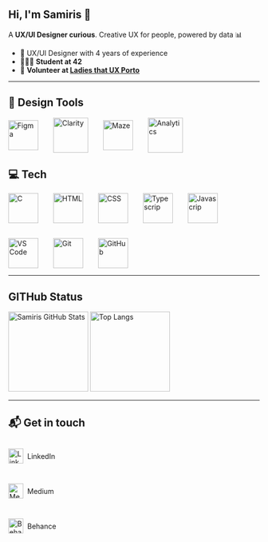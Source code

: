 ## Hi, I'm Samiris 👋
A **UX/UI Designer curious**. Creative UX for people, powered by data 📊  
- 🧩 UX/UI Designer with 4 years of experience
- 👩🏽‍💻 **Student at 42**
- 🤝 **Volunteer at [Ladies that UX Porto](https://www.linkedin.com/company/ladies-that-ux-porto/)**  

---

## 🎨 Design Tools
<div style="display: flex; gap: 30px; align-items: center;">
    <img height="60" src="https://images.icon-icons.com/2699/PNG/512/figma_logo_icon_171159.png" alt="Figma" style="vertical-align: middle;" />
    <img height="70" src="https://www.drupal.org/files/project-images/logo-microsoft-clarity.jpg" alt="Clarity" style="vertical-align: middle;" />
    <img height="60" src="https://auth.maze.co/auth/maze_full.svg" alt="Maze" style="vertical-align: middle;" />
    <img height="70" src="https://storage.googleapis.com/images-blog.uiclap.com/content/images/wordpress/2020/08/analytics.png" alt="Analytics" style="vertical-align: middle;" /> 
</div>

## 💻 Tech
<div style="display: flex; gap: 30px; align-items: center; flex-wrap: wrap;">
    <img height="60" src="https://cdn.jsdelivr.net/gh/devicons/devicon/icons/c/c-original.svg" alt="C" style="vertical-align: middle;" />
    <img height="60" src="https://cdn.jsdelivr.net/gh/devicons/devicon/icons/html5/html5-original.svg" alt="HTML" style="vertical-align: middle;" />
    <img height="60" src="https://cdn.jsdelivr.net/gh/devicons/devicon@latest/icons/css3/css3-original.svg" alt="CSS" style="vertical-align: middle;" />
    <img height="60" src="https://cdn.jsdelivr.net/gh/devicons/devicon@latest/icons/typescript/typescript-original.svg" alt="Typescrip" style="vertical-align: middle;" />
    <img height="60" src="https://cdn.jsdelivr.net/gh/devicons/devicon@latest/icons/javascript/javascript-original.svg" alt="Javascrip" style="vertical-align: middle;" />    
    <img height="60" src="https://cdn.jsdelivr.net/gh/devicons/devicon/icons/vscode/vscode-original.svg" alt="VS Code" style="vertical-align: middle;" />
    <img height="60" src="https://cdn.jsdelivr.net/gh/devicons/devicon/icons/git/git-original.svg" alt="Git" style="vertical-align: middle;" />
    <img height="60" src="https://cdn.jsdelivr.net/gh/devicons/devicon/icons/github/github-original.svg" alt="GitHub" style="vertical-align: middle;" />
</div>

---
## GITHub Status
<div align="left">
  <img height="160" src="https://github-readme-stats.vercel.app/api?username=SamirisSantos&show_icons=true&theme=tokyonight" alt="Samiris GitHub Stats" height="200"/>
  <img height="160" src="https://github-readme-stats.vercel.app/api/top-langs/?username=SamirisSantos&layout=compact&theme=tokyonight" alt="Top Langs" height="200"/>
</div>

---
## 📬 Get in touch

<div style="display: flex; flex-direction: column; gap: 12px; align-items: start;">
  <p><a href="https://www.linkedin.com/in/samiris-santos/" target="_blank" style="display: flex; align-items: center; gap: 8px; text-decoration: none; color: inherit;">
    <img width="30" height="30" src="https://cdn.jsdelivr.net/gh/devicons/devicon/icons/linkedin/linkedin-original.svg" alt="LinkedIn" />
    <span>LinkedIn</span>
  </a></p>

  <p><a href="https://medium.com/@samiris.araujo" target="_blank" style="display: flex; align-items: center; gap: 8px; text-decoration: none; color: inherit;">
    <img width="30" height="30" src="https://cdn6.aptoide.com/imgs/9/d/7/9d7368ab609d01800744199849e9e365_icon.png" alt="Medium" />
    <span>Medium</span>
  </a></p>

  <p><a href="https://www.behance.net/Samiris" target="_blank" style="display: flex; align-items: center; gap: 8px; text-decoration: none; color: inherit;">
    <img width="30" height="30" src="https://cdn-icons-png.flaticon.com/512/145/145799.png" alt="Behance" />
    <span>Behance</span>
  </a></p>
</div>



